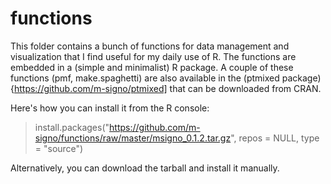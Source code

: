 # functions
This folder contains a bunch of functions for data management and visualization that I find useful for my daily use of R. 
The functions are embedded in a (simple and minimalist) R package. A couple of these functions (pmf, make.spaghetti) are also available in the (ptmixed package){https://github.com/m-signo/ptmixed] that can be downloaded from CRAN.

Here's how you can install it from the R console:

> install.packages("https://github.com/m-signo/functions/raw/master/msigno_0.1.2.tar.gz", repos = NULL, type = "source")

Alternatively, you can download the tarball and install it manually.
